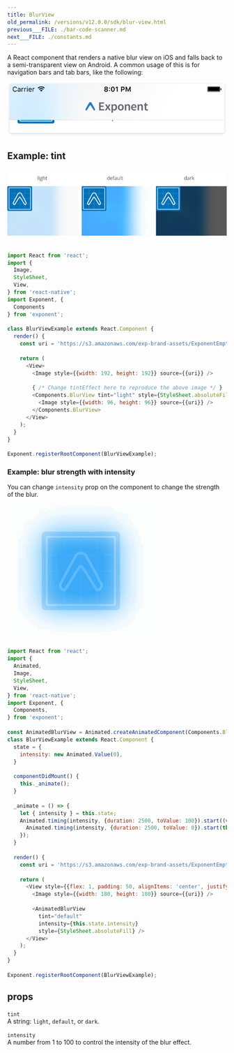 ```yaml
---
title: BlurView
old_permalink: /versions/v12.0.0/sdk/blur-view.html
previous___FILE: ./bar-code-scanner.md
next___FILE: ./constants.md
---
```


A React component that renders a native blur view on iOS and falls back to a semi-transparent view on Android. A common usage of this is for navigation bars and tab bars, like the following:

![](./nav-bar-blur.png)

## Example: tint

![](./tint-effect-example.png)

```javascript
import React from 'react';
import {
  Image,
  StyleSheet,
  View,
} from 'react-native';
import Exponent, {
  Components
} from 'exponent';

class BlurViewExample extends React.Component {
  render() {
    const uri = 'https://s3.amazonaws.com/exp-brand-assets/ExponentEmptyManifest_192.png';

    return (
      <View>
        <Image style={{width: 192, height: 192}} source={{uri}} />

        { /* Change tintEffect here to reproduce the above image */ }
        <Components.BlurView tint="light" style={StyleSheet.absoluteFill}>
          <Image style={{width: 96, height: 96}} source={{uri}} />
        </Components.BlurView>
      </View>
    );
  }
}

Exponent.registerRootComponent(BlurViewExample);
```

### Example: blur strength with intensity

You can change `intensity` prop on the component to change the strength of the blur.

![](./blur-opacity-example.gif)

```javascript
import React from 'react';
import {
  Animated,
  Image,
  StyleSheet,
  View,
} from 'react-native';
import Exponent, {
  Components,
} from 'exponent';

const AnimatedBlurView = Animated.createAnimatedComponent(Components.BlurView);
class BlurViewExample extends React.Component {
  state = {
    intensity: new Animated.Value(0),
  }

  componentDidMount() {
    this._animate();
  }

  _animate = () => {
    let { intensity } = this.state;
    Animated.timing(intensity, {duration: 2500, toValue: 100}).start((value) => {
      Animated.timing(intensity, {duration: 2500, toValue: 0}).start(this._animate);
    });
  }

  render() {
    const uri = 'https://s3.amazonaws.com/exp-brand-assets/ExponentEmptyManifest_192.png';

    return (
      <View style={{flex: 1, padding: 50, alignItems: 'center', justifyContent: 'center'}}>
        <Image style={{width: 180, height: 180}} source={{uri}} />

        <AnimatedBlurView
          tint="default"
          intensity={this.state.intensity}
          style={StyleSheet.absoluteFill} />
      </View>
    );
  }
}

Exponent.registerRootComponent(BlurViewExample);
```

## props

 `tint`  
A string: `light`, `default`, or `dark`.

 `intensity`  
A number from 1 to 100 to control the intensity of the blur effect.
